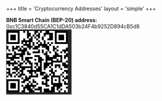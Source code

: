 +++
title = 'Cryptocurrency Addresses'
layout = 'simple'
+++

<b>BNB Smart Chain (BEP-20) address:</b> 0xc1C3840d55CA1C1dDA503b24F4b9252D894cB5d8
<img src="bsc.png">